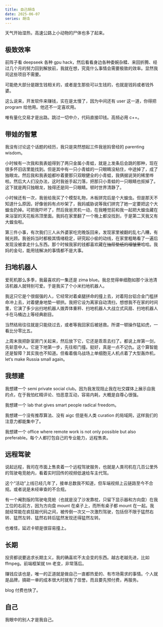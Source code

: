 ```yaml
---
title: 自己胡诌
date: 2025-06-07
series: 胡诌
---
```


天气开始湿热，高速公路上小动物的尸体也多了起来。

## 极致效率

前阵子看 deepseek 各种 gpu hack，然后看看身边各种委婉杂糅、来回折腾、经过几个月的努力回到解放前，我就在想，究竟什么事情会需要极致的效率。显然我司这些项目不需要。

可能绝大部分是跟生钱相关的，或者是生那些可以生钱的，也就是钱妈或者钱外婆。

这么说来，开发软件来赚钱，实在是太慢了，因为中间还有 user 这一道，你得把 program 给他用。他还不一定喜欢用。

唯有量化交易才是出路。跳过一切中介，代码直接印钱。高频必用 c++。

## 带娃的智慧

我没有讨论这个话题的经历，我只是突然想起三件我爸妈曾经的 parenting wisdom。

小时候有一次我和我表姐得到了两只金属小青蛙，就是上发条后会跳的那种，现在很多怀旧店里能找到。但是其中有一只小青蛙的一只眼睛没粘住，中途掉了，成了独眼龙。然后我和我表姐都吵着要那只双眼健全的小青蛙，我俩据说哭的稀里哗啦。然后大人们没办法，这时我爸手起刀落，把那只小青蛙的一只眼睛也抠掉了。这下就是两只独眼龙，独得还是同一只眼睛。顿时世界清静了。

小时候还有一次，我爸给我买了个模型礼物，木板拼完后是个大蝗虫。但是那天不知道什么原因，好像爸妈有点吵架了，我妈威胁说等我们拼完了她一定要把这个大蝗虫扔掉。可把我吓坏了，然后我爸灵机一动，在我睡觉前和我一起把大蝗虫藏在来浴室的天花板吊顶里面。我妈在家里翻了一个晚上都没找到，于是第二天我又有大蝗虫啦。

第三件小事，有次我们三人从外婆家吃完晚饭回来，发现家里被翻的乱七八糟，有贼光顾。我爸妈当时都极其情绪稳定，研究起小偷的动线，在家里粗略看了一遍后发现没被拿走什么东西。那个时候我家的钱都喜欢藏在~~抽屉垫纸的褶皱里~~哈哈。我妈的金句，能用钱解决的事情都不是大事。

## 扫地机器人

爱死机那么多季，我最喜欢的一集还是 zima blue。我总觉得单细胞如那个泳池清洁机器人就特别可爱。于是我买了个小米扫地机器人。

我这只它是个很倔强的人，它经常对着桌腿拼命的撞上去，对着阳台铝合金门槛拼命冲上去，对着健身地垫一顿拱。我把它设为离家自动清扫，想想我不在家的时间里，它演了多少出扫地机器人拨弄体重秤、扫地机器人大战立式风扇、扫地机器人卡在马桶边上等经典剧目。

当然结局往往就是只能绕过去，或者等我回家后被拯救。所谓一顿操作猛如虎，一看比分零比五。

上周末我把卧室房门关起来，然后放下它，它还是乖乖去扫了。都说上岸第一剑，先斩意中人。它是下地第一步，先往柜门撞。挺好，真是一点不记仇。这个算智能还是智障？其实我也不知道。但看着俄乌战场上单细胞无人机点着了大型轰炸机，let‘s make Russia small again。

## 我想建

我想建一个 semi private social club。因为我发现阻止我在社交媒体上展示自我的点，在于我怕杠精评论、怕恶意互动，容易内耗，大概是自尊心很强。

我想建一个 lab that gives smart people radical freedom。

我想建一个没有推荐算法、没有 aigc 但是有人类 curation 的局域网，这样我们的注意力都能集中了。

我想建一个 office where remote work is not only possible but also preferable。每个人都打包自己的专业能力，远程售卖。

## 远程驾驶

说起远程，我司在市面上售卖着一个远程驾驶服务，也就是人类司机在几百公里外的驾驶电竞舱内，看着实时回传的视频低速给车主代驾。

这个“活动”上线已经几年了，接单总数我不知道，但车端视频上云链路至今不合规。或者说是未经审查的不合规。

有一个阉割版的驾驶电竞舱（也就是没了沙发靠枕，只留下显示器和方向盘）在我工位的右前方，因为方向盘 mount 在桌子上，而所有桌子都 mount 在一起。我就经常能在疯狂敲代码之间，被传倒一次又一次激烈驾驶，包括但不限于猛然右转、猛然左转、猛然右转后猛然发现还得猛然左转。

也难怪，延迟卡顿是很容易撞上。

## 长期

投资都说要追求长期主义，我的确喜欢不太会变的东西。越古老越先进，比如 ffmpeg。前端框架就 tm 老变，非常落后。

赚钱应该也是，唯一的正道就是做自己一直都热爱的、有市场需求的事情。个人就是品牌，搞砸一单的成本很大时就有了信誉。而且要先预付费，再服务。

blog 付费也快了。

## 自己

我眼中的别人才是我自己。
